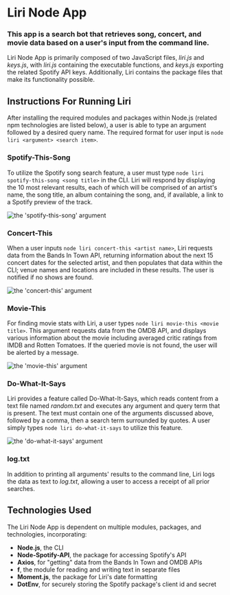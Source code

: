 # Liri Node App

### This app is a search bot that retrieves song, concert, and movie data based on a user's input from the command line.

Liri Node App is primarily composed of two JavaScript files, *liri.js* and *keys.js*, with *liri.js* containing the executable functions, and *keys.js* exporting the related Spotify API keys. Additionally, Liri contains the package files that make its functionality possible.

## Instructions For Running Liri

After installing the required modules and packages within Node.js (related npm technologies are listed below), a user is able to type an argument followed by a desired query name. The required format for user input is `node liri <argument> <search item>`.

### Spotify-This-Song

To utilize the Spotify song search feature, a user must type `node liri spotify-this-song <song title>` in the CLI. Liri will respond by displaying the 10 most relevant results, each of which will be comprised of an artist's name, the song title, an album containing the song, and, if available, a link to a Spotify preview of the track.

![the 'spotify-this-song' argument](https://media.giphy.com/media/Y2hvAPdKuNCGwB26lk/giphy.gif)

### Concert-This

When a user inputs `node liri concert-this <artist name>`, Liri requests data from the Bands In Town API, returning information about the next 15 concert dates for the selected artist, and then populates that data within the CLI; venue names and locations are included in these results. The user is notified if no shows are found.

![the 'concert-this' argument](https://media.giphy.com/media/eMDz5RbxdTtlcosaOn/giphy.gif)

### Movie-This

For finding movie stats with Liri, a user types `node liri movie-this <movie title>`. This argument requests data from the OMDB API, and displays various information about the movie including averaged critic ratings from IMDB and Rotten Tomatoes. If the queried movie is not found, the user will be alerted by a message.

![the 'movie-this' argument](https://media.giphy.com/media/gHQCdj8i3nSHC8xWfx/giphy.gif)

### Do-What-It-Says

Liri provides a feature called Do-What-It-Says, which reads content from a text file named *random.txt* and executes any argument and query term that is present. The text must contain one of the arguments discussed above, followed by a comma, then a search term surrounded by quotes. A user simply types `node liri do-what-it-says` to utilize this feature.

![the 'do-what-it-says' argument](https://media.giphy.com/media/SUczF0kBZWgh37cb5j/giphy.gif)

### log.txt

In addition to printing all arguments' results to the command line, Liri logs the data as text to *log.txt*, allowing a user to access a receipt of all prior searches.

## Technologies Used

The Liri Node App is dependent on multiple modules, packages, and technologies, incorporating:

* **Node.js**, the CLI
* **Node-Spotify-API**, the package for accessing Spotify's API
* **Axios**, for "getting" data from the Bands In Town and OMDB APIs
* **f**, the module for reading and writing text in separate files
* **Moment.js**, the package for Liri's date formatting
* **DotEnv**, for securely storing the Spotify package's client id and secret
